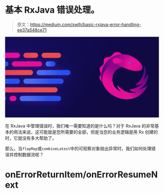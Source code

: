 # 基本 RxJava 错误处理。

> 原文：<https://medium.com/swlh/basic-rxjava-error-handling-ee37a548ce71>

![](img/7e08e773f853c2164b4c32362087b6f5.png)

在 RxJava 中管理错误时，我们唯一需要知道的是什么吗？对于 RxJava 的非常基本的用法来说，这可能就是您所需要的全部，但是当您的业务逻辑是用 Rx 创建的时，它就没有多大帮助了。

那么，当`flapMap`或`combineLatest`中的可观察对象抛出异常时，我们如何处理错误并控制数据流呢？

# onErrorReturnItem/onErrorResumeNext